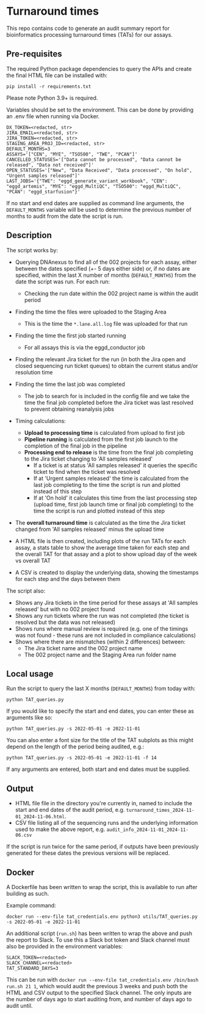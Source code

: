# Turnaround times
This repo contains code to generate an audit summary report for bioinformatics processing turnaround times (TATs) for our assays.

## Pre-requisites
The required Python package dependencies to query the APIs and create the final HTML file can be installed with:

```
pip install -r requirements.txt
```

Please note Python 3.9+ is required.

Variables should be set to the environment. This can be done by providing an .env file when running via Docker.

```
DX_TOKEN=<redacted, str>
JIRA_EMAIL=<redacted, str>
JIRA_TOKEN=<redacted, str>
STAGING_AREA_PROJ_ID=<redacted, str>
DEFAULT_MONTHS=3
ASSAYS='["CEN", "MYE", "TSO500", "TWE", "PCAN"]'
CANCELLED_STATUSES='["Data cannot be processed", "Data cannot be released", "Data not received"]'
OPEN_STATUSES='["New", "Data Received", "Data processed", "On hold", "Urgent samples released"]'
LAST_JOBS='{"TWE": "eggd_generate_variant_workbook", "CEN": "eggd_artemis", "MYE": "eggd_MultiQC", "TSO500": "eggd_MultiQC", "PCAN": "eggd_starfusion"}'
```
If no start and end dates are supplied as command line arguments, the `DEFAULT_MONTHS` variable will be used to determine the previous number of months to audit from the date the script is run.

## Description
The script works by:
- Querying DNAnexus to find all of the 002 projects for each assay, either between the dates specified (+- 5 days either side) or, if no dates are specified, within the last X number of months (`DEFAULT_MONTHS`) from the date the script was run. For each run:
    - Checking the run date within the 002 project name is within the audit period
- Finding the time the files were uploaded to the Staging Area
    - This is the time the `*.lane.all.log` file was uploaded for that run
- Finding the time the first job started running
    - For all assays this is via the eggd_conductor job
- Finding the relevant Jira ticket for the run (in both the Jira open and closed sequencing run ticket queues) to obtain the current status and/or resolution time
- Finding the time the last job was completed
    - The job to search for is included in the config file and we take the time the final job completed before the Jira ticket was last resolved to prevent obtaining reanalysis jobs

- Timing calculations:
    - **Upload to processing time** is calculated from upload to first job
    - **Pipeline running** is calculated from the first job launch to the completion of the final job in the pipeline
    - **Processing end to release** is the time from the final job completing to the Jira ticket changing to 'All samples released'
        - If a ticket is at status 'All samples released' it queries the specific ticket to find when the ticket was resolved
        - If at 'Urgent samples released' the time is calculated from the last job completing to the time the script is run and plotted instead of this step
        - If at 'On hold' it calculates this time from the last processing step (upload time, first job launch time or final job completing) to the time the script is run and plotted instead of this step
- The **overall turnaround time** is calculated as the time the Jira ticket changed from 'All samples released' minus the upload time

- A HTML file is then created, including plots of the run TATs for each assay, a stats table to show the average time taken for each step and the overall TAT for that assay and a plot to show upload day of the week vs overall TAT
- A CSV is created to display the underlying data, showing the timestamps for each step and the days between them

The script also:
- Shows any Jira tickets in the time period for these assays at 'All samples released' but with no 002 project found
- Shows any run tickets where the run was not completed (the ticket is resolved but the data was not released)
- Shows runs where manual review is required (e.g. one of the timings was not found - these runs are not included in compliance calculations)
- Shows where there are mismatches (within 2 differences) between:
    - The Jira ticket name and the 002 project name
    - The 002 project name and the Staging Area run folder name

## Local usage
Run the script to query the last X months (`DEFAULT_MONTHS`) from today with:

```
python TAT_queries.py
```

If you would like to specify the start and end dates, you can enter these as arguments like so:

```
python TAT_queries.py -s 2022-05-01 -e 2022-11-01
```
You can also enter a font size for the title of the TAT subplots as this might depend on the length of the period being audited, e.g.:
```
python TAT_queries.py -s 2022-05-01 -e 2022-11-01 -f 14
```

If any arguments are entered, both start and end dates must be supplied.


## Output
- HTML file file in the directory you're currently in, named to include the start and end dates of the audit period, e.g. `turnaround_times_2024-11-01_2024-11-06.html`.
- CSV file listing all of the sequencing runs and the underlying information used to make the above report, e.g. `audit_info_2024-11-01_2024-11-06.csv`

If the script is run twice for the same period, if outputs have been previously generated for these dates the previous versions will be replaced.

## Docker
A Dockerfile has been written to wrap the script, this is available to run after building as such.

Example command:
```
docker run --env-file tat_credentials.env python3 utils/TAT_queries.py -s 2022-05-01 -e 2022-11-01
```

An additional script (`run.sh`) has been written to wrap the above and push the report to Slack. To use this a Slack bot token and Slack channel must also be provided in the environment variables:
```
SLACK_TOKEN=<redacted>
SLACK_CHANNEL=<redacted>
TAT_STANDARD_DAYS=3
```

This can be run with `docker run --env-file tat_credentials.env /bin/bash run.sh 21 1`, which would audit the previous 3 weeks and push both the HTML and CSV output to the specified Slack channel. The only inputs are the number of days ago to start auditing from, and number of days ago to audit until.